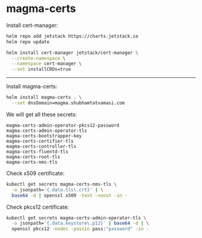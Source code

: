 # magma-certs

Install cert-manager:
```bash
helm repo add jetstack https://charts.jetstack.io
helm repo update

helm install cert-manager jetstack/cert-manager \
  --create-namespace \
  --namespace cert-manager \
  --set installCRDs=true
```
---

Install magma-certs:
```bash
helm install magma-certs . \
  --set dnsDomain=magma.shubhamtatvamasi.com
```

We will get all these secrets:
```
magma-certs-admin-operator-pkcs12-password
magma-certs-admin-operator-tls
magma-certs-bootstrapper-key
magma-certs-certifier-tls
magma-certs-controller-tls
magma-certs-fluentd-tls
magma-certs-root-tls
magma-certs-nms-tls
```

Check x509 certificate:
```bash
kubectl get secrets magma-certs-nms-tls \
  -o jsonpath='{.data.tls\.crt}' | \
  base64 -d | openssl x509 -text -noout -in -
```

Check pkcs12 certificate:
```bash
kubectl get secrets magma-certs-admin-operator-tls \
  -o jsonpath='{.data.keystore\.p12}' | base64 -d | \
  openssl pkcs12 -nodes -passin pass:"password" -in -
```
